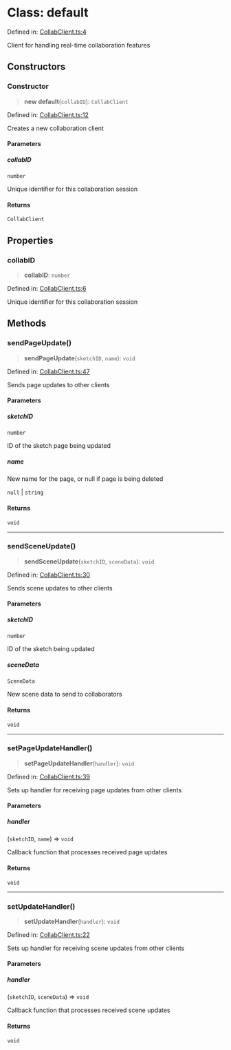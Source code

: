 # Class: default

Defined in: [CollabClient.ts:4](https://github.com/Capstone-Projects-2025-Fall/project-001-sketch2screen/blob/96530467301d960d36d6e993098335b81aa97167/frontend/src/App/CollabClient.ts#L4)

Client for handling real-time collaboration features

## Constructors

### Constructor

> **new default**(`collabID`): `CollabClient`

Defined in: [CollabClient.ts:12](https://github.com/Capstone-Projects-2025-Fall/project-001-sketch2screen/blob/96530467301d960d36d6e993098335b81aa97167/frontend/src/App/CollabClient.ts#L12)

Creates a new collaboration client

#### Parameters

##### collabID

`number`

Unique identifier for this collaboration session

#### Returns

`CollabClient`

## Properties

### collabID

> **collabID**: `number`

Defined in: [CollabClient.ts:6](https://github.com/Capstone-Projects-2025-Fall/project-001-sketch2screen/blob/96530467301d960d36d6e993098335b81aa97167/frontend/src/App/CollabClient.ts#L6)

Unique identifier for this collaboration session

## Methods

### sendPageUpdate()

> **sendPageUpdate**(`sketchID`, `name`): `void`

Defined in: [CollabClient.ts:47](https://github.com/Capstone-Projects-2025-Fall/project-001-sketch2screen/blob/96530467301d960d36d6e993098335b81aa97167/frontend/src/App/CollabClient.ts#L47)

Sends page updates to other clients

#### Parameters

##### sketchID

`number`

ID of the sketch page being updated

##### name

New name for the page, or null if page is being deleted

`null` | `string`

#### Returns

`void`

***

### sendSceneUpdate()

> **sendSceneUpdate**(`sketchID`, `sceneData`): `void`

Defined in: [CollabClient.ts:30](https://github.com/Capstone-Projects-2025-Fall/project-001-sketch2screen/blob/96530467301d960d36d6e993098335b81aa97167/frontend/src/App/CollabClient.ts#L30)

Sends scene updates to other clients

#### Parameters

##### sketchID

`number`

ID of the sketch being updated

##### sceneData

`SceneData`

New scene data to send to collaborators

#### Returns

`void`

***

### setPageUpdateHandler()

> **setPageUpdateHandler**(`handler`): `void`

Defined in: [CollabClient.ts:39](https://github.com/Capstone-Projects-2025-Fall/project-001-sketch2screen/blob/96530467301d960d36d6e993098335b81aa97167/frontend/src/App/CollabClient.ts#L39)

Sets up handler for receiving page updates from other clients

#### Parameters

##### handler

(`sketchID`, `name`) => `void`

Callback function that processes received page updates

#### Returns

`void`

***

### setUpdateHandler()

> **setUpdateHandler**(`handler`): `void`

Defined in: [CollabClient.ts:22](https://github.com/Capstone-Projects-2025-Fall/project-001-sketch2screen/blob/96530467301d960d36d6e993098335b81aa97167/frontend/src/App/CollabClient.ts#L22)

Sets up handler for receiving scene updates from other clients

#### Parameters

##### handler

(`sketchID`, `sceneData`) => `void`

Callback function that processes received scene updates

#### Returns

`void`
